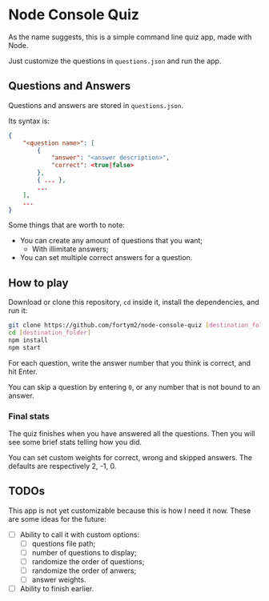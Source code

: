 # Node Console Quiz

As the name suggests, this is a simple command line quiz app, made with Node.

Just customize the questions in `questions.json` and run the app.

## Questions and Answers

Questions and answers are stored in `questions.json`.

Its syntax is:

```json
{
    "<question name>": [
        {
            "answer": "<answer description>",
            "correct": <true|false>
        },
        { ... },
        ...
    ],
    ...
}
```

Some things that are worth to note:

- You can create any amount of questions that you want;
  - With illimitate answers;
- You can set multiple correct answers for a question.

## How to play

Download or clone this repository, `cd` inside it, install the dependencies, and run it:

```bash
git clone https://github.com/fortym2/node-console-quiz [destination_folder]
cd [destination_folder]
npm install
npm start
```

For each question, write the answer number that you think is correct, and hit Enter.

You can skip a question by entering `0`, or any number that is not bound to an answer.

### Final stats

The quiz finishes when you have answered all the questions. Then you will see some brief stats telling how you did.

You can set custom weights for correct, wrong and skipped answers. The defaults are respectively 2, -1, 0.

## TODOs

This app is not yet customizable because this is how I need it now.
These are some ideas for the future:

- [ ] Ability to call it with custom options:
  - [ ] questions file path;
  - [ ] number of questions to display;
  - [ ] randomize the order of questions;
  - [ ] randomize the order of anwers;
  - [ ] answer weights.
- [ ] Ability to finish earlier.